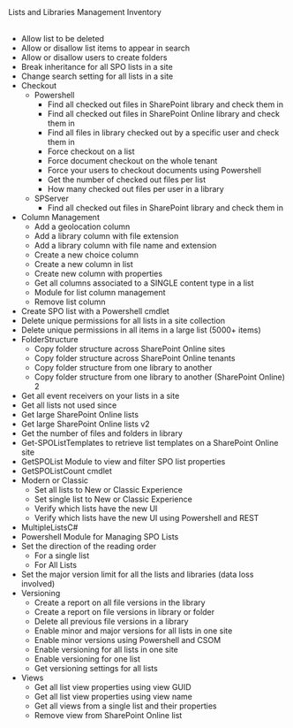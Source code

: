 
<summary>Lists and Libraries Management Inventory</summary>
 
 <br/> 

  * Allow list to be deleted
  * Allow or disallow list items to appear in search
  * Allow or disallow users to create folders
  * Break inheritance for all SPO lists in a site
  * Change search setting for all lists in a site
  * Checkout
    * Powershell
      * Find all checked out files in SharePoint library and check them in
      * Find all checked out files in SharePoint Online library and check them in
      * Find all files in library checked out by a specific user and check them in
      * Force checkout on a list
      * Force document checkout on the whole tenant
      * Force your users to checkout documents using Powershell
      * Get the number of checked out files per list
      * How many checked out files per user in a library
    * SPServer
      * Find all checked out files in SharePoint library and check them in
  * Column Management
    * Add a geolocation column
    * Add a library column with file extension
    * Add a library column with file name and extension
    * Create a new choice column
    * Create a new column in list
    * Create new column with properties
    * Get all columns associated to a SINGLE content type in a list
    * Module for list column management
    * Remove list column
  * Create SPO list with a Powershell cmdlet
  * Delete unique permissions for all lists in a site collection
  * Delete unique permissions in all items in a large list (5000+ items)
  * FolderStructure
    * Copy folder structure across SharePoint Online sites
    * Copy folder structure across SharePoint Online tenants
    * Copy folder structure from one library to another
    * Copy folder structure from one library to another (SharePoint Online) 2
  * Get all event receivers on your lists in a site
  * Get all lists not used since
  * Get large SharePoint Online lists
  * Get large SharePoint Online lists v2
  * Get the number of files and folders in library
  * Get-SPOListTemplates to retrieve list templates on a SharePoint Online site
  * GetSPOList Module to view and filter SPO list properties
  * GetSPOListCount cmdlet
  * Modern or Classic
    * Set all lists to New or Classic Experience
    * Set single list to New or Classic Experience
    * Verify which lists have the new UI
    * Verify which lists have the new UI using Powershell and REST
  * MultipleListsC#
  * Powershell Module for Managing SPO Lists
  * Set the direction of the reading order
    * For a single list
    * For All Lists
  * Set the major version limit for all the lists and libraries (data loss involved)
  * Versioning
    * Create a report on all file versions in the library
    * Create a report on file versions in library or folder
    * Delete all previous file versions in a library
    * Enable minor and major versions for all lists in one site
    * Enable minor versions using Powershell and CSOM
    * Enable versioning for all lists in one site
    * Enable versioning for one list
    * Get versioning settings for all lists
  * Views
    * Get all list view properties using view GUID
    * Get all list view properties using view name
    * Get all views from a single list and their properties
    * Remove view from SharePoint Online list

  <br/>

